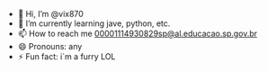 - 👋 Hi, I’m @vix870
- 🌱 I’m currently learning jave, python, etc.
- 📫 How to reach me 00001114930829sp@al.educacao.sp.gov.br
- 😄 Pronouns: any
- ⚡ Fun fact: i´m a furry LOL
